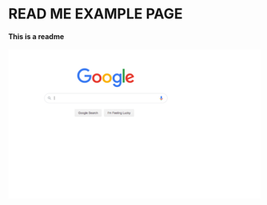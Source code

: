 # READ ME EXAMPLE PAGE

#### This is a readme

<img src= "Screen Shot 2020-06-25 at 5.58.43 PM.png" />
